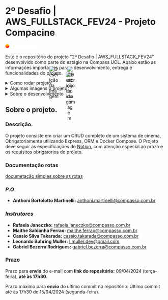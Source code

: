 # 2º Desafio | AWS_FULLSTACK_FEV24 - Projeto Compacine ️️
 <img width="20%"  src="./public/imagesREADME/compassUolLogoSvg.svg"/>

Este é o repositório do projeto "2º Desafio | AWS_FULLSTACK_FEV24" desenvolvido como parte do estágio na Compass UOL. Abaixo estão as informações importantes para o desenvolvimento, entrega e funcionalidades do projeto.

<details>
  <summary style="position:relative;">Como rodar projeto <img width="30" alt="Descrição da imagem" style="position: absolute; top: 50%; left: 153px; transform: translate(-50%, -50%);" src="https://www.svgrepo.com/show/528592/settings.svg"></summary>

## Como instalar as dependências:

```sh
git clone https://github.com/EduardoMG12/Challenge2_CompassCine.git
git clone git@github.com:EduardoMG12/Challenge2_CompassCine.git # caso estiver usando token ssh use este comando
cd Challenge2_CompassCine
npm install

```

## environments

```ts
API_PORT=3000
DATABASE_URL="mongodb://root:123@localhost:27017/CompassCine?authSource=admin&retryWrites=true&w=majority"
USER_DB=root
PASSWORD_DB=123
```

## Como rodar o projeto
```sh
# certifique-se que vocë esta na pasta do projeto
docker-compose -f ./docker-compose.mongoConfig.yml up --build -d
npm run dev
```

<!-- docker compose up --build -d # roda todos os containers(banco de dados e back-end) 
docker compose up --build -d mongodb # roda apenas o container banco de dados 
docker compose up --build -d  application # roda apenas o container com o back-end -->
## Como derrubar todos os containers
```sh
docker kill $(docker ps -q)
```
</details>

<details>
  <summary style="position:relative;">Algumas imagens o projeto <img width="30" alt="Descrição da imagem" style="position: absolute; top: 50%; left: 205px; transform: translate(-50%, -50%);"  src="https://www.svgrepo.com/show/530248/picture.svg"></summary>
  <img width="40%"  src="./public/imagesREADME/folderStructure.png"/>
  <img width="40%"  src="./public/imagesREADME/expressConfigExample.png"/>
  <img width="40%"  src="./public/imagesREADME/dockerFileConfigExample.png"/><!--  remember add image configExpressProject when end project
   remember add image dockerConfigurations when end project
  <img width="40%"  src="./public/imagesREADME/"/>  remember add image first route when end project
  <img width="40%"  src="./public/imagesREADME/"/>  remember add image second route when end project
  and add other routes images if want
  squad image for some one daily
  --> 
</details>
<details>
  <summary style="position:relative;">Sobre o desenvolvimento <img width="20" alt="Descrição da imagem" style="position: absolute; top: 50%; left: 205px; transform: translate(-50%, -50%);"  src="https://www.svgrepo.com/show/295412/development-web-development.svg"></summary>

## Sobre o desenvolvimento

### Squad: 

- [**Claudio Renato**](https://github.com/claudiofariias)
- [**Charles Eduardo**](https://github.com/EduardoMG12)
- [**Edenilson Costa**](https://github.com/gameprime)
- [**Fabio Aparecido**](https://github.com/fabusilva)
- [**Patrick Sampaio**](https://github.com/PatrickSampa)

### Trello:
[Trello](https://trello.com/invite/b/Je4JEUey/ATTI918cd14197eb633febcad331e5dce02e59691D70/projeto-compacine)

### Descrição técninca

O projeto foi desenvolvido seguindo a arquitetura hexagonal, mesclando-a com MVC para padronização do código. Optamos pelo uso do ESLint, prettier e Conventional Commits, além de priorizar código e comentários em inglês, assim nos alinhando as padronizações/convenções adotas pela compass. Para facilitar a execução local, utilizamos o Docker Compose para criação do banco de dados (MongoDB) e inicialização da API.

### Superando Obstáculos

O desenvolvimento do projeto apresentou dois desafios principais:

- 1. Comunicação e Trabalho em Equipe:

	Inicialmente, a equipe enfrentou dificuldades na comunicação e no trabalho colaborativo. Com o tempo, dedicação e dailys diárias, superamos essa barreira e aprimoramos nossa capacidade de trabalhar em conjunto, alcançando um alinhamento eficaz.

- 2. Migração do Banco de Dados: 
	
	O projeto foi inicialmente concebido para utilizar o banco de dados PostgreSQL com o ORM Prisma. No entanto, após a descoberta da necessidade de migrar para o MongoDB, a equipe se deparou com desafios na adaptação do Prisma ao novo banco de dados. Para superar essa dificuldade, decidimos migrar para o ORM Mongoose, garantindo a compatibilidade com o MongoDB e o bom funcionamento do projeto.


### Aprendizado Individual e Coletivo

Vale ressaltar que nem todos os membros da equipe possuíam experiência prévia em trabalho em equipe ou desenvolvimento back-end. Essa diversidade de conhecimentos exigiu um esforço extra para que todos se adaptassem ao ritmo e às necessidades do projeto. Através da colaboração e do compartilhamento de conhecimentos, cada membro da equipe evoluiu significativamente em suas habilidades técnicas e interpessoais.
</details>

## Sobre o projeto.

### Descrição.

O projeto consiste em criar um CRUD completo de um sistema de cinema, Obrigatoriamente utilizando Express, ORM e Docker Compose. O Projeto deve seguir as especificações do [Notion](https://animated-beard-0ba.notion.site/2-Desafio-AWS_FULLSTACK_FEV24-8e410d1f653241cb8553c763d16d305c), com atenção especial ao prazo e os requisitos obrigatorios do projeto.

### Documentação rotas

[documetação simples sobre as rotas]("https://cubic-lamp-674.notion.site/CompassCine-routes-157ab2c4bddf46dcacc2b1c649ca8320")

### *P.O*
- **Anthoni Bortolotto Martinelli:** [anthoni.martinelli@compasso.com.br](mailto:anthoni.martinelli@compasso.com.br)

### *Instrutores*
- **Rafaela Janeczko:** [rafaela.janeczko@compasso.com.br](mailto:rafaela.janeczko@compasso.com.br)
- **Maithe Saldanha Ferrao:** [maithe.ferrao@compasso.com.br](mailto:maithe.ferrao@compasso.com.br)
- **Cassio Silva Takarada:** [cassio.takarada@compasso.com.br](mailto:cassio.takarada@compasso.com.br)
- **Leonardo Buhring Muller:** [l.muller.dev@gmail.com](mailto:l.muller.dev@gmail.com)
- **Gabriel Bezerra Rodrigues:** [gabriel.bezerra@compasso.com.br](mailto:gabriel.bezerra@compasso.com.br)

### **Prazo**

Prazo para **envio** do e-mail com **link do repositório:** 09/04/2024  (terça-feira), **até às 17h30**.

Prazo máximo para **envio** do ultimo commit no repositório: Último commit até às 17h30 de 15/04/2024 (segunda-feira).

